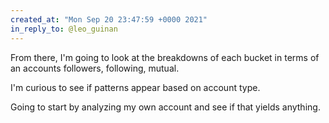 ```yaml
---
created_at: "Mon Sep 20 23:47:59 +0000 2021"
in_reply_to: @leo_guinan
---
```


From there, I'm going to look at the breakdowns of each bucket in terms of an accounts followers, following, mutual.

I'm curious to see if patterns appear based on account type.

Going to start by analyzing my own account and see if that yields anything.